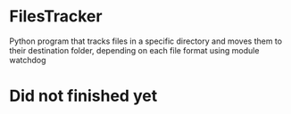 # FilesTracker
Python program that tracks files in a specific directory and moves them to their destination folder, depending on each file format using module watchdog

# Did not finished yet
